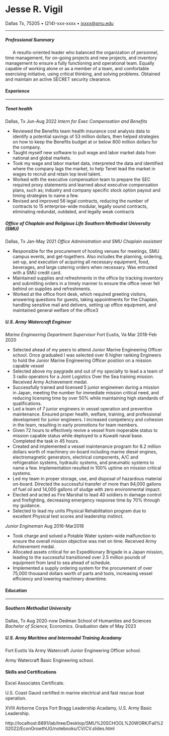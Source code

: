 # Jesse R. Vigil

Dallas Tx, 75205 • (214)-xxx-xxxx • jxxxx@smu.edu

- - -

##### Professional Summary
&nbsp;&nbsp;&nbsp;&nbsp;&nbsp;&nbsp;A results-oriented leader who balanced the organization of personnel, time management, for on-going projects and new projects, and inventory management to ensure a fully functioning and operational team. Equally  capable of working alone or as a member of a team, and comfortable exercising initiative, using critical thinking, and solving problems. Obtained and maintain an active SECRET security clearance.

#### Experience
- - - 
##### Tenet health
Dallas, Tx 
Jun-Aug 2022
*Intern for Exec Compensation and Benefits* 
* Reviewed the Benefits team health insurance cost analysis data to identify a potential savings of 53 million dollars, then helped strategies on how to keep the Benefits budget at or below 800 million dollars for the company.
* Taught myself new software to pull wage and labor market data from national and global markets.
* Took my wage and labor market data, interpreted the data and identified where the company lags the market, to help Tenet lead the market in wages to recruit and retain top level talent.
* Worked with the executive compensation team to prepare the SEC required proxy statements and learned about executive compensation plans, such as; industry and company specific stock option payout and timing strategies to name a few.
* Revised and improved 56 legal contracts, reducing the number of contracts to 15 enterprise-wide modular, legally sound contracts, eliminating redundat, outdated, and legally weak contracts

##### Office of Chaplain and Religious Life Southern Methodist University (SMU)
Dallas, Tx
Jan-May 2021
*Office Administration and SMU Chaplain assistant*
* Responsible for the procurement of hosting venues for meetings, SMU campus events, and get-togethers. Also includes the planning, ordering, set-up, and execution of acquiring all necessary equipment, food, beverages, and large catering orders when necessary. Was entrusted with a SMU credit card.
* Maintained supplies and refreshments in the office by tracking inventory and submitting orders in a timely manner to ensure the office never fell behind on supplies and refreshments.
* Worked at the office front desk, which required greeting visitors, answering questions for guests, taking appointments for the Chaplain, handling sensitive mail and delivers, setting up office equipment, and maintained general welfare of the office3

##### U.S. Army Watercraft Engineer
*Marine Engineering Department Supervisor*
Fort Eustis, Va
Mar 2018-Feb 2020 
* Selected ahead of my peers to attend Junior Marine Engineering Officer school. Once graduated I was selected over 6 higher ranking Engineers to hold the Junior Marine Engineering Officer position on a mission capable vessel
* Selected above my paygrade and out of my specialty to lead a a team of 3 radio operators for a Joint Logistics Over the Sea training mission. Received Army Achievement medal.
* Successfully trained and licensed 5 junior enginemen during a mission in Japan, meeting the number for immediate mission critical need, and reducing licensing time by over 50% while maintaining high standards of qualifications.
* Led a team of 7 junior engineers in vessel operation and preventive maintenance. Ensured proper health, welfare, training, and professional development for junior engineers. I increased competency and cohesion in the team, resulting in early promotions for team members.
* Given 72 hours to effectively revive a vessel from inoperable status to mission capable status while deployed to a Kuwaiti naval base. Completed the task in 45 hours. 
* Created and implemented a vessel maintenance program for 8.2 million dollars worth of machinery on-board including marine diesel engines, electromagnetic generators, electrical components, A/C and refrigeration systems, hydraulic systems, and pneumatic systems to name a few. Implementation resulted in 100% uptime on mission critical systems.
* Led my team in proper storage, use, and disposal of hazardous material on-board. Directed the successful transfer of more than 84,000 gallons of fuel oil and 14,000 gallons of sludge with zero environmental impact.
* Elected and acted as Fire Marshal to lead 40 soldiers in damage control and firefighting, decreasing emergency response time by 70% through my guidance.
* Selected to lead my units Physical Rehabilitation program due to excellent Physical test scores and leadership instinct.

*Junior Engineman*
Aug 2016-Mar2018
* Took charge and solved a Potable Water system-wide malfunction to ensure the overall mission objective was met on time. Received Army Achievement medal. 
* Allocated assets critical for an Expeditionary Brigade in a Japan mission, leading to the successful transitioned over 2.5 million pounds of equipment from land to sea ahead of schedule. 
* Implemented a supply ordering system for the procurement of over 75,000 thousand dollars worth of parts and tools, increasing vessel efficiency and lowering machinery downtime.

#### Education 
- - - 
##### Southern Methodist University
Dallas, Tx
Aug 2020-now
Dedman School of Humanities and Sciences
*Bachelor of Science,* Economics. Graduation date of May 2023

##### U.S. Army Maritime and Intermodal Training Acadamy
Fort Eustis Va
Army Watercraft Junior Engineering Officer school.

Army Watercraft Basic Engineering school. 

#### Skills and Certifications
Excel Associates Certificate.

U.S. Coast Gaurd certified in marine electrical and fast rescue boat operation.

XVIII Airborne Corps Fort Bragg Leadership Acadamy, U.S. Army Basic Leadership.

http://localhost:8891/lab/tree/Desktop/SMU%20SCHOOL%20WORK/Fall%202022/EconGrowthUG/notebooks/CV/CV.slides.html